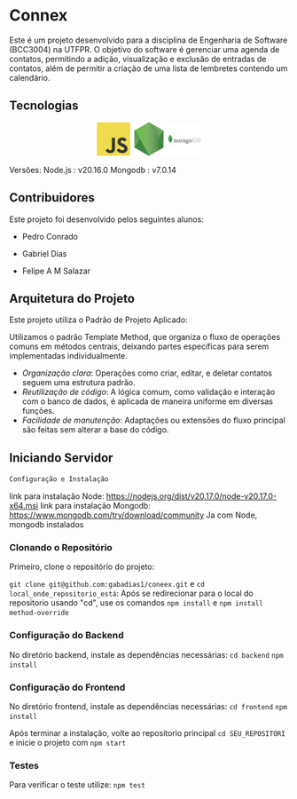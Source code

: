 # Connex
Este é um projeto desenvolvido para a disciplina de Engenharia de Software (BCC3004) na UTFPR. O objetivo do software é gerenciar uma agenda de contatos, permitindo a adição, visualização e exclusão de entradas de contatos, além de permitir a criação de uma lista de lembretes contendo um calendário.
## Tecnologias 

<p align="center">
   <img src="https://raw.githubusercontent.com/github/explore/main/topics/javascript/javascript.png" alt="JavaScript" width="60" height="60"/> 
   <img src="https://raw.githubusercontent.com/github/explore/main/topics/nodejs/nodejs.png" alt="Node.js" width="60" height="60"/>
   <img src="https://raw.githubusercontent.com/github/explore/main/topics/mongodb/mongodb.png" alt="MongoDB" width="60" height="60"/> 
</p>


Versões:
Node.js : v20.16.0
Mongodb : v7.0.14


## Contribuidores
Este projeto foi desenvolvido pelos seguintes alunos:

- Pedro Conrado

- Gabriel Dias

- Felipe A M Salazar

## Arquitetura do Projeto

Este projeto utiliza o Padrão de Projeto Aplicado:

Utilizamos o padrão Template Method, que organiza o fluxo de operações comuns em métodos centrais, deixando partes específicas para serem implementadas individualmente.

- *Organização clara*: Operações como criar, editar, e deletar contatos seguem uma estrutura padrão.
- *Reutilização de código*: A lógica comum, como validação e interação com o banco de dados, é aplicada de maneira uniforme em diversas funções.
- *Facilidade de manutenção*: Adaptações ou extensões do fluxo principal são feitas sem alterar a base do código.

## Iniciando Servidor

```bash
Configuração e Instalação
```
link para instalação Node: https://nodejs.org/dist/v20.17.0/node-v20.17.0-x64.msi
link para instalação Mongodb: https://www.mongodb.com/try/download/community
Ja com Node, mongodb instalados

### Clonando o Repositório
Primeiro, clone o repositório do projeto:

`git clone git@github.com:gabadias1/coneex.git` e `cd local_onde_repositorio_está`:
Após se redirecionar para o local do repositorio usando "cd", use os comandos `npm install` e `npm install method-override`

### Configuração do Backend
No diretório backend, instale as dependências necessárias:
`cd backend`
`npm install`

### Configuração do Frontend
No diretório frontend, instale as dependências necessárias:
`cd frontend`
`npm install`

Após terminar a instalação, volte ao repositorio principal `cd SEU_REPOSITORI` e inicie o projeto com `npm start`

### Testes
Para verificar o teste utilize: `npm test`








